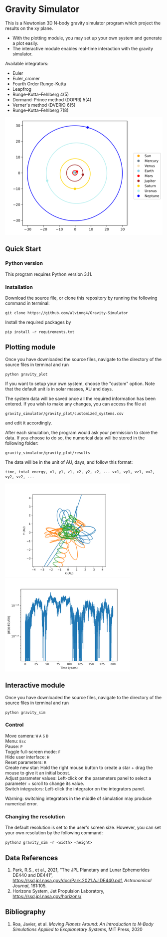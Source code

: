 # Gravity Simulator
This is a Newtonian 3D N-body gravity simulator program which project the results on the xy plane.
* With the plotting module, you may set up your own system and generate a plot easily.
* The interactive module enables real-time interaction with the gravity simulator.

Available integrators:
* Euler
* Euler_cromer
* Fourth Order Runge-Kutta
* Leapfrog
* Runge–Kutta–Fehlberg 4(5)
* Dormand–Prince method (DOPRI) 5(4)
* Verner's method (DVERK) 6(5)
* Runge–Kutta–Fehlberg 7(8)

<img src="gravity_plot/examples/solar_system.svg" alt="Image" width="600">

## Quick Start
### Python version
This program requires Python version 3.11. 

### Installation
Download the source file, or clone this repository by running the following command in terminal:
```
git clone https://github.com/alvinng4/Gravity-Simulator
```
Install the required packages by
```
pip install -r requirements.txt
```
## Plotting module
Once you have downloaded the source files, navigate to the directory of the source files in terminal and run
```
python gravity_plot
```
If you want to setup your own system, choose the "custom" option.
Note that the default unit is in solar masses, AU and days.

The system data will be saved once all the required information has been entered.
If you wish to make any changes, you can access the file at 
```
gravity_simulator/gravity_plot/customized_systems.csv
``` 
and edit it accordingly. 

After each simulation, the program would ask your permission to store the data.
If you choose to do so, the numerical data will be stored in the following folder:
```
gravity_simulator/gravity_plot/results
```
The data will be in the unit of AU, days, and follow this format:
```
time, total energy, x1, y1, z1, x2, y2, z2, ... vx1, vy1, vz1, vx2, vy2, vz2, ...
```

<img src="gravity_plot/examples/pyth-3-body.svg" alt="Image" width="400">
<img src="gravity_plot/examples/solar_system_rel_energy.svg" alt="Image" width="400">

## Interactive module
Once you have downloaded the source files, navigate to the directory of the source files in terminal and run
```
python gravity_sim
```
### Control
Move camera: `W` `A` `S` `D`\
Menu: `Esc`\
Pause: `P`\
Toggle full-screen mode: `F`\
Hide user interface: `H`\
Reset parameters: `R`\
Create new star: 
Hold the right mouse button to create a star + drag the mouse to give it an initial boost.\
Adjust parameter values: Left-click on the parameters panel to select a parameter + scroll to change its value.\
Switch integrators: Left-click the integrator on the integrators panel.

Warning: switching integrators in the middle of simulation may produce numerical error.
### Changing the resolution
The default resolution is set to the user's screen size. However, you can set your own resolution by the following command:
```
python3 gravity_sim -r <width> <height>
```
## Data References
1. Park, R.S., et al., 2021, “The JPL Planetary and Lunar Ephemerides DE440 and DE441”, https://ssd.jpl.nasa.gov/doc/Park.2021.AJ.DE440.pdf, *Astronomical Journal*, 161:105.
2. Horizons System, Jet Propulsion Laboratory, https://ssd.jpl.nasa.gov/horizons/

## Bibliography
1. Roa, Javier, et al. *Moving Planets Around: An Introduction to N-Body Simulations Applied to Exoplanetary Systems*, MIT Press, 2020

